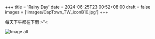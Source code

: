 +++
title = 'Rainy Day'
date = 2024-06-25T23:00:52+08:00
draft = false
images = ['images/CapTown_TW_iconB10.jpg']
+++

每天下午都在下雨 >"<


![Image alt](/images/CapTown_TW_iconB10.jpg)